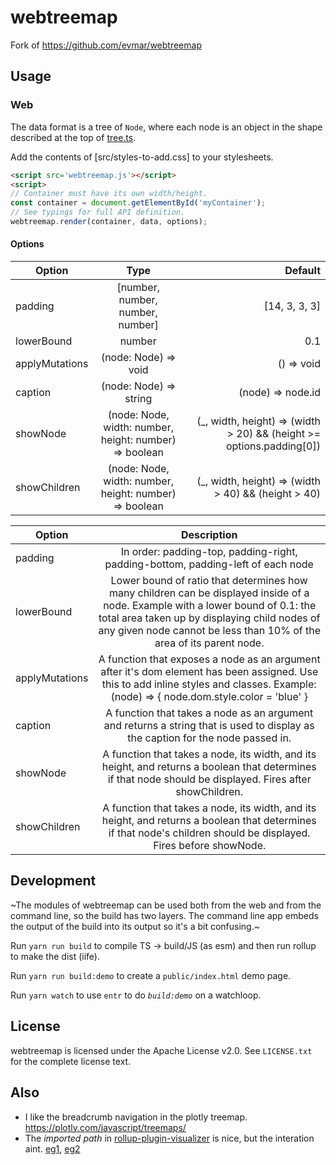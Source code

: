 # webtreemap

Fork of https://github.com/evmar/webtreemap

## Usage

### Web

The data format is a tree of `Node`, where each node is an object in the shape
described at the top of [tree.ts].

[tree.ts]: https://github.com/evmar/webtreemap/blob/master/src/tree.ts


Add the contents of [src/styles-to-add.css] to your stylesheets.

```html
<script src='webtreemap.js'></script>
<script>
// Container must have its own width/height.
const container = document.getElementById('myContainer');
// See typings for full API definition.
webtreemap.render(container, data, options);
```

#### Options
| Option | Type | Default |
| ------------- |:-------------:| -----:|
| padding | [number, number, number, number] | [14, 3, 3, 3] |
| lowerBound | number |  0.1 |
| applyMutations | (node: Node) => void | () => void |
| caption | (node: Node) => string | (node) => node.id || '') |
| showNode | (node: Node, width: number, height: number) => boolean | (_, width, height) => (width > 20) && (height >= options.padding[0]) |
| showChildren | (node: Node, width: number, height: number) => boolean  |  (_, width, height) => (width > 40) && (height > 40) |


| Option | Description |
| ------------- |:-------------:|
| padding | In order: padding-top, padding-right, padding-bottom, padding-left of each node
| lowerBound | Lower bound of ratio that determines how many children can be displayed inside of a node. Example with a lower bound of 0.1: the total area taken up by displaying child nodes of any given node cannot be less than 10% of the area of its parent node.
| applyMutations | A function that exposes a node as an argument after it's dom element has been assigned. Use this to add inline styles and classes. Example: (node) => { node.dom.style.color = 'blue' }
| caption | A function that takes a node as an argument and returns a string that is used to display as the caption for the node passed in.
| showNode | A function that takes a node, its width, and its height, and returns a boolean that determines if that node should be displayed. Fires after showChildren.
| showChildren | A function that takes a node, its width, and its height, and returns a boolean that determines if that node's children should be displayed. Fires before showNode.


## Development

~The modules of webtreemap can be used both from the web and from the command
line, so the build has two layers. The command line app embeds the output
of the build into its output so it's a bit confusing.~

Run `yarn run build` to compile TS -> build/JS (as esm) and then run rollup to make the dist (iife).

Run `yarn run build:demo` to create a `public/index.html` demo page.

Run `yarn watch` to use `entr` to do _`build:demo`_ on a watchloop.

## License

webtreemap is licensed under the Apache License v2.0. See `LICENSE.txt` for the
complete license text.

## Also

* I like the breadcrumb navigation in the plotly treemap. https://plotly.com/javascript/treemaps/
* The _imported path_ in [rollup-plugin-visualizer](https://github.com/btd/rollup-plugin-visualizer) is nice, but the interation aint. [eg1](https://obeisant-horses.surge.sh/stats.html), [eg2](https://obeisant-horses.surge.sh/stats-old-rxjs.html)
